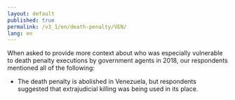 ```yaml
---
layout: default
published: true
permalink: /v3_1/en/death-penalty/VEN/
lang: en
---
```


When asked to provide more context about who was especially vulnerable to death penalty executions by government agents in 2018, our respondents mentioned all of the following:
-	The death penalty is abolished in Venezuela, but respondents suggested that extrajudicial killing was being used in its place.

